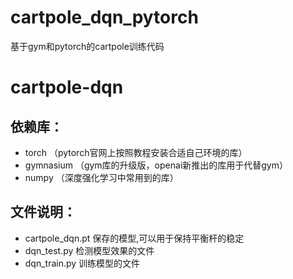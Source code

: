 # cartpole_dqn_pytorch
基于gym和pytorch的cartpole训练代码



# cartpole-dqn

## 依赖库：

- torch （pytorch官网上按照教程安装合适自己环境的库）
- gymnasium （gym库的升级版，openai新推出的库用于代替gym）
- numpy （深度强化学习中常用到的库）


## 文件说明：

- cartpole_dqn.pt 保存的模型,可以用于保持平衡杆的稳定
- dqn_test.py 检测模型效果的文件
- dqn_train.py 训练模型的文件
